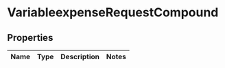 
# VariableexpenseRequestCompound

## Properties
| Name | Type | Description | Notes |
| ------------ | ------------- | ------------- | ------------- |



